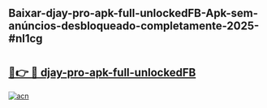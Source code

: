 ## Baixar-djay-pro-apk-full-unlockedFB-Apk-sem-anúncios-desbloqueado-completamente-2025-#nl1cg

# <h2><a href="https://ainizakaria.my?title=djay-pro-apk-full-unlockedFB&ref=22M">🔗👉 🔴 djay-pro-apk-full-unlockedFB</a></h2>

[![acn](https://github.com/user-attachments/assets/0f9c940e-d8b0-45ae-aac7-cd30a18b3e1c)](https://ainizakaria.my?title=djay-pro-apk-full-unlockedFB&ref=22M)

